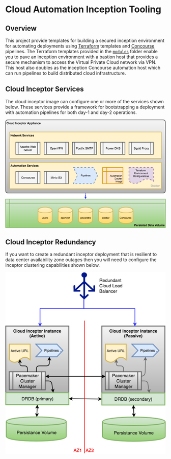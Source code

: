 # Cloud Automation Inception Tooling

## Overview

This project provide templates for building a secured inception environment for automating deployments using [Terraform](https://www.terraform.io/) templates and [Concourse](https://concourse-ci.org/) pipelines. The Terraform templates provided in the [`modules`](modules) folder enable you to pave an inception environment with a bastion host that provides a secure mechanism to access the Virtual Private Cloud network via VPN. This host also doubles as the inception Concourse automation host which can run pipelines to build distributed cloud infrastructure.

## Cloud Inceptor Services

The cloud inceptor image can configure one or more of the services shown below. These services provide a framework for bootstrapping a deployment with automation pipelines for both day-1 and day-2 operations. 

![alt text](docs/images/cloud-inceptor-services.png "Cloud Inceptor Services")

## Cloud Inceptor Redundancy

If you want to create a redundant inceptor deployment that is resilient to data center availability zone outages then you will need to configure the inceptor clustering capabilities shown below. 

![alt text](docs/images/cloud-inceptor-redundancy.png "Cloud Inceptor Redundancy")
